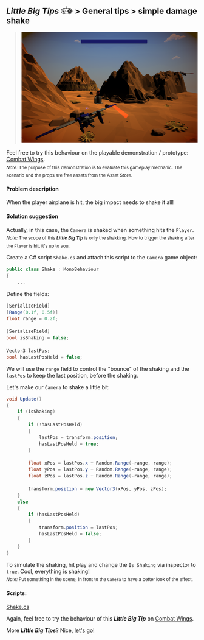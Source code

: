 ## _**Little Big Tips**_ ![Joystick](https://raw.githubusercontent.com/alissin/alissin.github.io/master/images/joystick.png) > General tips > simple damage shake

> ![Combat Wings](./../../_images/combat_wings/combat-wings.png)

Feel free to try this behaviour on the playable demonstration / prototype: [Combat Wings](https://simmer.io/@alissin/combat-wings).<br/>
<sub>_Note:_ The purpose of this demonstration is to evaluate this gameplay mechanic. The scenario and the props are free assets from the Asset Store.</sub>

#### Problem description
When the player airplane is hit, the big impact needs to shake it all!

#### Solution suggestion
Actually, in this case, the `Camera` is shaked when something hits the `Player`.<br/>
<sub>_Note:_ The scope of this _**Little Big Tip**_ is only the shakking. How to trigger the shaking after the `Player` is hit, it's up to you.</sub>

Create a C# script `Shake.cs` and attach this script to the `Camera` game object:

```csharp
public class Shake : MonoBehaviour
{
    ...
```

Define the fields:

```csharp
[SerializeField]
[Range(0.1f, 0.5f)]
float range = 0.2f;

[SerializeField]
bool isShaking = false;

Vector3 lastPos;
bool hasLastPosHeld = false;
```

We will use the `range` field to control the "bounce" of the shaking and the `lastPos` to keep the last position, before the shaking.

Let's make our `Camera` to shake a little bit:

```csharp
void Update()
{
    if (isShaking)
    {
        if (!hasLastPosHeld)
        {
            lastPos = transform.position;
            hasLastPosHeld = true;
        }

        float xPos = lastPos.x + Random.Range(-range, range);
        float yPos = lastPos.y + Random.Range(-range, range);
        float zPos = lastPos.z + Random.Range(-range, range);

        transform.position = new Vector3(xPos, yPos, zPos);
    }
    else
    {
        if (hasLastPosHeld)
        {
            transform.position = lastPos;
            hasLastPosHeld = false;
        }
    }
}
```

To simulate the shaking, hit play and change the `Is Shaking` via inspector to `true`. Cool, everything is shaking!<br/>
<sub>_Note:_ Put something in the scene, in front to the `Camera` to have a better look of the effect.</sub>

#### Scripts:
[Shake.cs](./Shake.cs)

Again, feel free to try the behaviour of this _**Little Big Tip**_ on [Combat Wings](https://simmer.io/@alissin/combat-wings).

More _**Little Big Tips**_? Nice, [let's go](https://github.com/alissin/little-big-tips)!